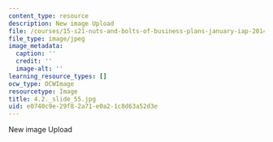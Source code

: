 ```yaml
---
content_type: resource
description: New image Upload
file: /courses/15-s21-nuts-and-bolts-of-business-plans-january-iap-2014/e0740c9e29f82a71e0a21c8d63a52d3e_4.2._slide_55.jpg
file_type: image/jpeg
image_metadata:
  caption: ''
  credit: ''
  image-alt: ''
learning_resource_types: []
ocw_type: OCWImage
resourcetype: Image
title: 4.2._slide_55.jpg
uid: e0740c9e-29f8-2a71-e0a2-1c8d63a52d3e
---
```

New image Upload